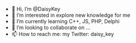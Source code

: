 - 👋 Hi, I’m @DaisyKey
- 👀 I’m interested in explore new knowledge for me
- 🌱 I’m currently learning C++, JS, PHP, Delphi
- 💞️ I’m looking to collaborate on ...
- 📫 How to reach me: my Twitter: daisy_key

<!---
DaisyKey/DaisyKey is a ✨ special ✨ repository because its `README.md` (this file) appears on your GitHub profile.
You can click the Preview link to take a look at your changes.
--->
